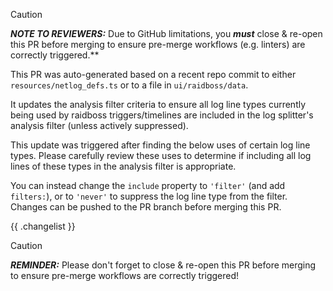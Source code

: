 > [!CAUTION]
> ***NOTE TO REVIEWERS:***
> Due to GitHub limitations, you ***must*** close & re-open this PR before merging to ensure pre-merge workflows (e.g. linters) are correctly triggered.**

This PR was auto-generated based on a recent repo commit to either `resources/netlog_defs.ts` or to a file in `ui/raidboss/data`.

It updates the analysis filter criteria to ensure all log line types currently being used by raidboss triggers/timelines are included in the log splitter's analysis filter (unless actively suppressed).

This update was triggered after finding the below uses of certain log line types. Please carefully review these uses to determine if including all log lines of these types in the analysis filter is appropriate.

You can instead change the `include` property to `'filter'` (and add `filters:`), or to `'never'` to suppress the log line type from the filter. Changes can be pushed to the PR branch before merging this PR. 


{{ .changelist }}


> [!CAUTION]
> ***REMINDER:***
> Please don't forget to close & re-open this PR before merging to ensure pre-merge workflows are correctly triggered!
